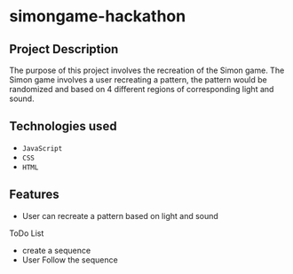 # simongame-hackathon

## Project Description
The purpose of this project involves the recreation of the Simon game. The Simon game involves a user recreating a pattern, the pattern would be randomized and based on 4 different regions of corresponding light and sound. 

## Technologies used
- `JavaScript`
- `CSS`
- `HTML`

## Features
- User can recreate a pattern based on light and sound

ToDo List 
- create a sequence
- User Follow the sequence 
 

